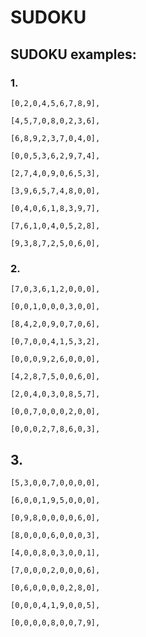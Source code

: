 # SUDOKU

## SUDOKU examples:

### 1.

    [0,2,0,4,5,6,7,8,9],

    [4,5,7,0,8,0,2,3,6],

    [6,8,9,2,3,7,0,4,0],

    [0,0,5,3,6,2,9,7,4],

    [2,7,4,0,9,0,6,5,3],

    [3,9,6,5,7,4,8,0,0],

    [0,4,0,6,1,8,3,9,7],

    [7,6,1,0,4,0,5,2,8],

    [9,3,8,7,2,5,0,6,0],

### 2.

    [7,0,3,6,1,2,0,0,0],

    [0,0,1,0,0,0,3,0,0],

    [8,4,2,0,9,0,7,0,6],

    [0,7,0,0,4,1,5,3,2],

    [0,0,0,9,2,6,0,0,0],

    [4,2,8,7,5,0,0,6,0],

    [2,0,4,0,3,0,8,5,7],

    [0,0,7,0,0,0,2,0,0],

    [0,0,0,2,7,8,6,0,3],

## 3.
    [5,3,0,0,7,0,0,0,0],

    [6,0,0,1,9,5,0,0,0],

    [0,9,8,0,0,0,0,6,0],

    [8,0,0,0,6,0,0,0,3],

    [4,0,0,8,0,3,0,0,1],

    [7,0,0,0,2,0,0,0,6],

    [0,6,0,0,0,0,2,8,0],

    [0,0,0,4,1,9,0,0,5],
    
    [0,0,0,0,8,0,0,7,9],

